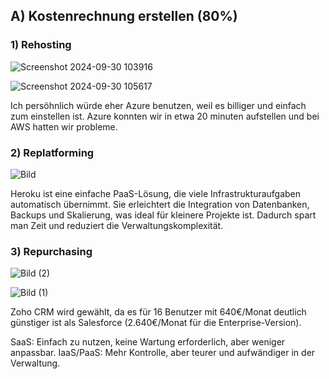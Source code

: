 ## A) Kostenrechnung erstellen (80%)
### 1) Rehosting

![Screenshot 2024-09-30 103916](https://github.com/user-attachments/assets/e50d084a-eec3-4bc9-9ef3-cf2ebbb0c774)

![Screenshot 2024-09-30 105617](https://github.com/user-attachments/assets/e589767e-2b10-4a8c-81e1-4758a9e8d159)

Ich persöhnlich würde eher Azure benutzen, weil es billiger und einfach zum einstellen ist. Azure konnten wir in etwa 20 minuten aufstellen und bei AWS hatten wir probleme.

### 2) Replatforming

![Bild](https://github.com/user-attachments/assets/0b5d76a1-78ac-42a6-bb2f-fcc131b58dd8)

Heroku ist eine einfache PaaS-Lösung, die viele Infrastrukturaufgaben automatisch übernimmt. Sie erleichtert die Integration von Datenbanken, Backups und Skalierung, was ideal für kleinere Projekte ist. Dadurch spart man Zeit und reduziert die Verwaltungskomplexität.

### 3) Repurchasing

![Bild (2)](https://github.com/user-attachments/assets/e5644f8b-8037-4ccb-ac8d-108def83e27e)

![Bild (1)](https://github.com/user-attachments/assets/b2cbd20f-0d02-4ba3-ac31-d22b3e5b6da1)

Zoho CRM wird gewählt, da es für 16 Benutzer mit 640€/Monat deutlich günstiger ist als Salesforce (2.640€/Monat für die Enterprise-Version).

SaaS: Einfach zu nutzen, keine Wartung erforderlich, aber weniger anpassbar.
IaaS/PaaS: Mehr Kontrolle, aber teurer und aufwändiger in der Verwaltung.
